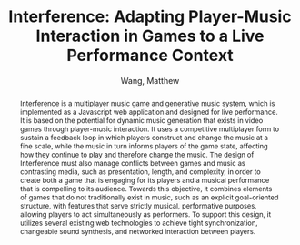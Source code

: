 ---
title: "Interference: Adapting Player-Music Interaction in Games to a Live Performance Context"
abstract: "Interference is a multiplayer music game and generative music system, which is implemented as a Javascript web application and designed for live performance. It is based on the potential for dynamic music generation that exists in video games through player-music interaction. It uses a competitive multiplayer form to sustain a feedback loop in which players construct and change the music at a fine scale, while the music in turn informs players of the game state, affecting how they continue to play and therefore change the music. The design of Interference must also manage conflicts between games and music as contrasting media, such as presentation, length, and complexity, in order to create both a game that is engaging for its players and a musical performance that is compelling to its audience. Towards this objective, it combines elements of games that do not traditionally exist in music, such as an explicit goal-oriented structure, with features that serve strictly musical, performative purposes, allowing players to act simultaneously as performers. To support this design, it utilizes several existing web technologies to achieve tight synchronization, changeable sound synthesis, and networked interaction between players."
address: "Trondheim"
booktitle: "Proceedings of the International Web Audio Conference 2019"
editor: ""
month: "December"
publisher: "NTNU"
series: "WAC'19"
pages: ""
ID: "43"
author: "Wang, Matthew"
webAuthor: "Matthew Wang"
track: "Paper"
year: "2019"
tags: year2019
media: "https://youtu.be/Xhc4L8ukSEw"
pdflink: "/_data/papers/pdf/2019/2019_43.pdf"
ISSN: ""
---